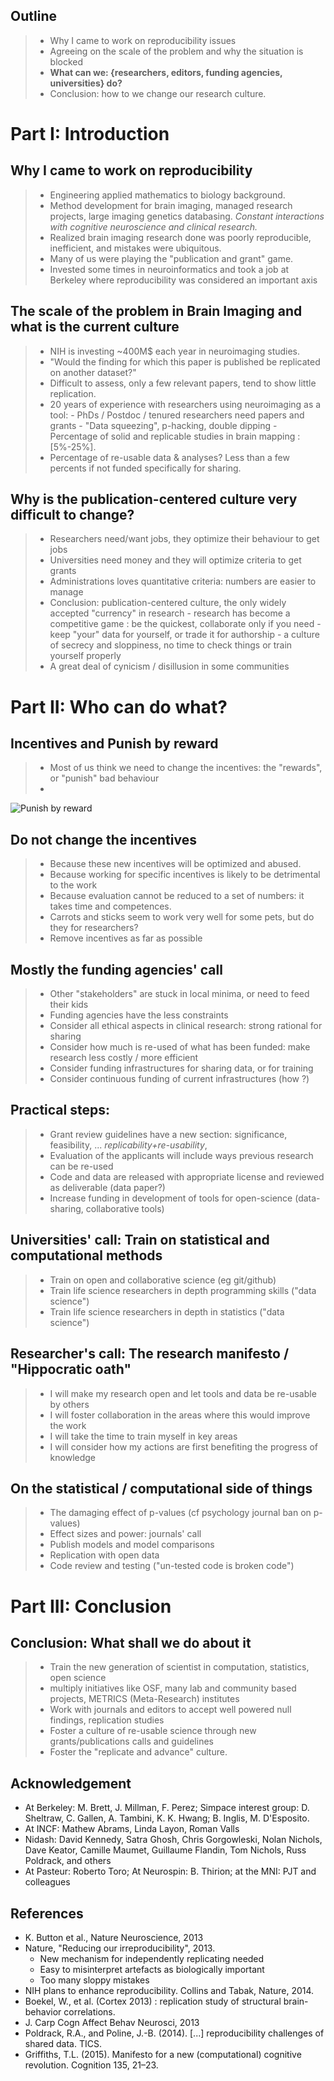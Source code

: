 ## Outline
     
> * Why I came to work on reproducibility issues
> * Agreeing on the scale of the problem and why the situation is blocked 
> * __What can we: {researchers, editors, funding agencies, universities} do?__
> * Conclusion: how to we change our research culture. 

# Part I: Introduction

## Why I came to work on reproducibility 

> * Engineering applied mathematics to biology background.
> * Method development for brain imaging, managed research projects, large imaging genetics databasing. _Constant interactions with cognitive neuroscience and clinical research._
> * Realized brain imaging research done was poorly reproducible, inefficient, and mistakes were ubiquitous.
> * Many of us were playing the "publication and grant" game.
> * Invested some times in neuroinformatics and took a job at Berkeley where reproducibility was considered an important axis

## The scale of the problem in Brain Imaging and what is the current culture

> * NIH is investing ~400M$ each year in neuroimaging studies.
> * "Would the finding for which this paper is published be replicated on another dataset?" 
> * Difficult to assess, only a few relevant papers, tend to show little replication.
> * 20 years of experience with researchers using neuroimaging as a tool:
    - PhDs / Postdoc / tenured researchers need papers and grants
    - "Data squeezing", p-hacking, double dipping 
    - Percentage of solid and replicable studies in brain mapping : [5%-25%]. 
> * Percentage of re-usable data & analyses? Less than a few percents if not funded specifically for sharing. 

## Why is the publication-centered culture very difficult to change?

> * Researchers need/want jobs, they optimize their behaviour to get jobs 
> * Universities need money and they will optimize criteria to get grants 
> * Administrations loves quantitative criteria: numbers are easier to manage
> * Conclusion: publication-centered culture, the only widely accepted "currency" in research
    - research has become a competitive game : be the quickest, collaborate only if you need
    - keep "your" data for yourself, or trade it for authorship 
    - a culture of secrecy and sloppiness, no time to check things or train yourself properly
> * A great deal of cynicism / disillusion in some communities

# Part II: Who can do what? 

## Incentives and Punish by reward

> * Most of us think we need to change the incentives: the "rewards", or "punish" bad behaviour
> * <div style="float:center" markdown="1">
  ![Punish by reward](./img/punish_by_reward_50pc.jpg)
    </div>

<!-- 
The pb with this way of thinking is that rewarding people for certain type of works will make the work less interesting and people less committed to it. Currently, we reward the work with the paper currency, and this tends to change our work to get more currency. We optimize numbers. 
-->

## Do not change the incentives

> * Because these new incentives will be optimized and abused.
> * Because working for specific incentives is likely to be detrimental to the work
> * Because evaluation cannot be reduced to a set of numbers: it takes time and competences. 
> * Carrots and sticks seem to work very well for some pets, but do they for researchers?
> * Remove incentives as far as possible

## Mostly the funding agencies' call 

> * Other "stakeholders" are stuck in local minima, or need to feed their kids
> * Funding agencies have the less constraints 
> * Consider all ethical aspects in clinical research: strong rational for sharing 
> * Consider how much is re-used of what has been funded: make research less costly / more efficient
> * Consider funding infrastructures for sharing data, or for training
> * Consider continuous funding of current infrastructures (how ?)

## Practical steps: 
> * Grant review guidelines have a new section: significance, feasibility, ... *replicability+re-usability*, 
> * Evaluation of the applicants will include ways previous research can be re-used
> * Code and data are released with appropriate license and reviewed as deliverable (data paper?)
> * Increase funding in development of tools for open-science (data-sharing, collaborative tools)

## Universities' call: Train on statistical and computational methods

> * Train on open and collaborative science (eg git/github)
> * Train life science researchers in depth programming skills  ("data science")
> * Train life science researchers in depth in statistics ("data science")

## Researcher's call: The research manifesto / "Hippocratic oath"

> * I will make my research open and let tools and data be re-usable by others 
> * I will foster collaboration in the areas where this would improve the work
> * I will take the time to train myself in key areas 
> * I will consider how my actions are first benefiting the progress of knowledge 

## On the statistical / computational side of things 

> * The damaging effect of p-values (cf psychology journal ban on p-values)
> * Effect sizes and power: journals' call
> * Publish models and model comparisons
> * Replication with open data
> * Code review and testing ("un-tested code is broken code") 

# Part III: Conclusion 

## Conclusion: What shall we do about it 

> * Train the new generation of scientist in computation, statistics, open science
> * multiply initiatives like OSF, many lab and community based projects, METRICS (Meta-Research) institutes
> * Work with journals and editors to accept well powered null findings, replication studies
> * Foster a culture of re-usable science through new grants/publications calls and guidelines
> * Foster the "replicate and advance" culture. 


## Acknowledgement 

* At Berkeley: M. Brett, J. Millman, F. Perez; Simpace interest group:  D. Sheltraw, C. Gallen, A. Tambini, K. K. Hwang; B. Inglis, M. D'Esposito. 
* At INCF: Mathew Abrams, Linda Layon, Roman Valls
* Nidash: David Kennedy, Satra Ghosh, Chris Gorgowleski, Nolan Nichols, Dave Keator, Camille Maumet, Guillaume Flandin, Tom Nichols, Russ Poldrack, and others 
* At Pasteur: Roberto Toro; At Neurospin: B. Thirion; at the MNI: PJT and colleagues

## References

* K. Button et al., Nature Neuroscience, 2013
* Nature, "Reducing our irreproducibility", 2013.
    - New mechanism for independently replicating needed 
    - Easy to misinterpret artefacts as biologically important
    - Too many sloppy mistakes
* NIH plans to enhance reproducibility. Collins and Tabak, Nature, 2014.
* Boekel, W., et al. (Cortex 2013) : replication study of structural brain-behavior correlations.
* J. Carp Cogn Affect Behav Neurosci, 2013
* Poldrack, R.A., and Poline, J.-B. (2014). [...] reproducibility challenges of shared data. TICS.
* Griffiths, T.L. (2015). Manifesto for a new (computational) cognitive revolution. Cognition 135, 21–23.


<!-- begin_comment 

##  "Effective" approaches: research management laziness

> * recruiting committees: how can we make papers less important ?
> * reviewers : how do I review the code ? How do I see what has been done before?

## What about brain imaging ? Some - _but few_ - facts

> * Publication does not allow replication or to find methodological issues (J. Carp Cogn Affect Behav Neurosci, 2013): 

"For example, while Brown and Braver (2005) claimed that activation in the
anterior cingulate cortex (ACC) is sensitive to the likelihood of committing
an error, Nieuwenhuis, Tanja, Mars, Botvinick, and Hajcak (2007) reported no
relationship between ACC activation and error likelihood."

> * When attempted, replication is poor:  
  - Boekel, W., et al. (Cortex 2013) : replication study of structural brain-behavior correlations.
  - 5 studies, 17 findings: Bayesian analysis favored null hypothesis
  - But: only 36 subjects, while most original studies were better powered

> * Autism example: Toro et al., Corpus callosum size example. S. Bookheimer's examples (cereb. size, FFA, FC). 


<div class="notes">
 * Analysis of large databases showing low concordance of small sample group analysis (Thirion et al., 2007)

R Toro: 
    We conducted a meta-analysis of the literature which suggested a
    statistically significant difference. However, the studies included were
    heavily underpowered: on average only 20% power to detect differences of
    0.3 standard deviations, which makes it difficult to establish the reality
    of such a difference. We therefore studied the size of the corpus callosum
    among 694 subjects (328 patients, 366 controls) from the Abide cohort.
    Despite having achieved 99% power to detect statistically significant
    differences of 0.3 standard deviations, we did not observe any.
</div>


end_comment --> 

<!-- begin_notes
<div>
something big here
</div>
end_notes -->
